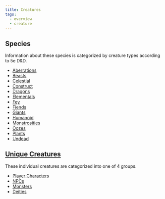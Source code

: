 ```yaml
---
title: Creatures
tags:
  - overview
  - creature
---
```


## Species

Information about these species is categorized by creature types according to 5e D&D.

- [Aberrations](./aberration/index.md)
- [Beasts](./beast/index.md)
- [Celestial](./celestial/index.md)
- [Construct](./construct/index.md)
- [Dragons](./dragon/index.md)
- [Elementals](./elemental/index.md)
- [Fey](./fey/index.md)
- [Fiends](./fiend/index.md)
- [Giants](./giant/index.md)
- [Humanoid](./humanoid/index.md)
- [Monstrosities](./monstrosity/index.md)
- [Oozes](./ooze/index.md)
- [Plants](./plant/index.md)
- [Undead](./undead/index.md)

## [Unique Creatures](./unique/index.md)

These individual creatures are categorized into one of 4 groups.

- [Player Characters](./unique/pc/index.md)
- [NPCs](./unique/npc/index.md)
- [Monsters](./monster/index.md)
- [Deities](./unique/deity/index.md)
